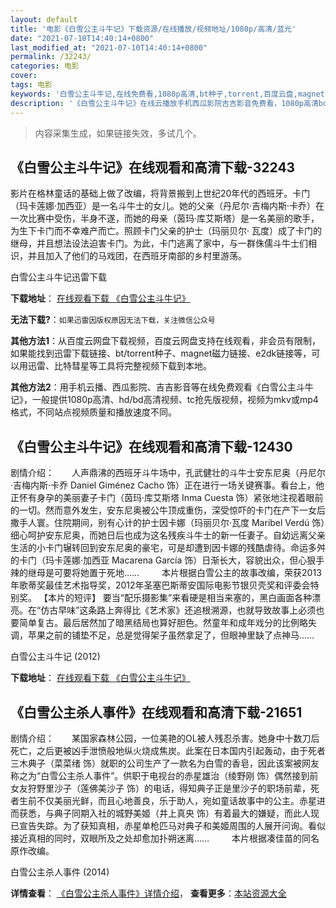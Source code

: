 ```yaml
---
layout: default
title: '电影《白雪公主斗牛记》下载资源/在线播放/视频地址/1080p/高清/蓝光'
date: "2021-07-10T14:40:14+0800"
last_modified_at: "2021-07-10T14:40:14+0800"
permalink: /32243/
categories: 电影
cover:
tags: 电影
keywords: '白雪公主斗牛记,在线免费看,1080p高清,bt种子,torrent,百度云盘,magnet,磁力链,迅雷下载资源'
description: '《白雪公主斗牛记》在线云播放手机西瓜影院吉吉影音免费看，1080p高清bd/hd未删减完整版和tc抢先枪版，mkv/mp4格式，附带bt/torrent种子、magnet/磁力链、百度云盘、网盘资源迅雷下载链接'
---
```


>内容采集生成，如果链接失效，多试几个。


## 《白雪公主斗牛记》在线观看和高清下载-32243

影片在格林童话的基础上做了改编，将背景搬到上世纪20年代的西班牙。卡门（玛卡莲娜·加西亚）是一名斗牛士的女儿。她的父亲（丹尼尔&middot;吉梅内斯·卡乔）在一次比赛中受伤，半身不遂，而她的母亲（茵玛·库艾斯塔）是一名美丽的歌手，为生下卡门而不幸难产而亡。照顾卡门父亲的护士（玛丽贝尔&middot; 瓦度）成了卡门的继母，并且想法设法迫害卡门。为此，卡门逃离了家中，与一群侏儒斗牛士们相识，并且加入了他们的马戏团，在西班牙南部的乡村里游荡。<span class="Apple-converted-space">


白雪公主斗牛记迅雷下载

**下载地址**： [在线观看下载 《白雪公主斗牛记》](https://www.993dy.com//vod-detail-id-16451.html) 


**无法下载?**：`如果迅雷因版权原因无法下载，关注微信公众号 `

**其他方法1**：从百度云网盘下载视频，百度云网盘支持在线观看，非会员有限制，如果能找到迅雷下载链接、bt/torrent种子、magnet磁力链接、e2dk链接等，可以用迅雷、比特彗星等工具将完整视频下载到本地。

**其他方法2**：用手机云播、西瓜影院、吉吉影音等在线免费观看《白雪公主斗牛记》，一般提供1080p高清、hd/bd高清视频、tc抢先版视频，视频为mkv或mp4格式，不同站点视频质量和播放速度不同。


## 《白雪公主斗牛记》在线观看和高清下载-12430

剧情介绍：　　人声鼎沸的西班牙斗牛场中，孔武健壮的斗牛士安东尼奥（丹尼尔·吉梅内斯·卡乔 Daniel Giménez Cacho 饰）正在进行一场关键赛事。看台上，他正怀有身孕的美丽妻子卡门（茵玛·库艾斯塔 Inma Cuesta 饰）紧张地注视着眼前的一切。然而意外发生，安东尼奥被公牛顶成重伤，深受惊吓的卡门在产下一女后撒手人寰。住院期间，别有心计的护士因卡娜（玛丽贝尔·瓦度 Maribel Verdú 饰）细心呵护安东尼奥，而她日后也成为这名残疾斗牛士的新一任妻子。自幼远离父亲生活的小卡门辗转回到安东尼奥的豪宅，可是却遭到因卡娜的残酷虐待。命运多舛的卡门（玛卡莲娜·加西亚 Macarena García 饰）日渐长大，容貌出众，但心狠手辣的继母是可要将她置于死地……  　　本片根据白雪公主的故事改编，荣获2013年歌蒂奖最佳艺术指导奖，2012年圣塞巴斯蒂安国际电影节银贝壳奖和评委会特别奖。 【本片的短评】 要当“配乐摄影集”来看硬是相当来塞的，黑白画面各种漂亮。在“仿古早味”这条路上奔得比《艺术家》还追根溯源，也就导致故事上必须也要简单复古。最后居然加了暗黑结局也算好胆色。然童年和成年戏分的比例略失调，苹果之前的铺垫不足，总是觉得架子虽然拿足了，但眼神里缺了点神马......


白雪公主斗牛记 (2012)

**下载地址**： [在线观看下载 《白雪公主斗牛记》](https://www.btbtdy.me/btdy/dy6938.html) 


## 《白雪公主杀人事件》在线观看和高清下载-21651

剧情介绍：　　某国家森林公园，一位美艳的OL被人残忍杀害。她身中十数刀后死亡，之后更被凶手泄愤般地纵火烧成焦炭。此案在日本国内引起轰动，由于死者三木典子（菜菜绪 饰）就职的公司生产了一款名为白雪的香皂，因此该案被网友称之为“白雪公主杀人事件”。供职于电视台的赤星雄治（绫野刚 饰）偶然接到前女友狩野里沙子（莲佛美沙子 饰）的电话，得知典子正是里沙子的职场前辈，死者生前不仅美丽光鲜，而且心地善良，乐于助人，宛如童话故事中的公主。赤星进而获悉，与典子同期入社的城野美姬（井上真央 饰）有着最大的嫌疑，而此人现已宣告失踪。为了获知真相，赤星单枪匹马对典子和美姬周围的人展开问询。看似接近真相的同时，双眼所及之处却愈加扑朔迷离……  　　本片根据凑佳苗的同名原作改编。


白雪公主杀人事件 (2014)

**详情查看**： [《白雪公主杀人事件》详情介绍](/movie/21651/)， **查看更多**：[本站资源大全](/movie/t/all/)

